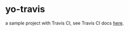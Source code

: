 # yo-travis
a sample project with Travis CI, see Travis CI docs [here](https://docs.travis-ci.com/user/getting-started/).
